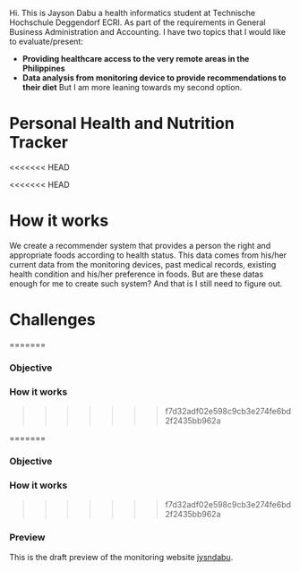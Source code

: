 Hi. This is Jayson Dabu a health informatics  student at Technische Hochschule Deggendorf ECRI.
As part of the  requirements in General Business Administration and Accounting. I have two topics
that I would like to evaluate/present: 
- **Providing healthcare access to the very remote areas in the Philippines**
- **Data analysis from monitoring device to provide recommendations to their diet**
But I am more leaning towards my second option. 
    
# Personal Health and Nutrition Tracker
<<<<<<< HEAD

<<<<<<< HEAD
# How it works 
We create a recommender system that provides a person the right and appropriate foods according to health status. This data comes from his/her current data from the monitoring devices, past medical records, existing health condition and his/her preference in foods. But are these datas enough for me to create such system? And that is I still need to figure out. 

# Challenges 
=======
### Objective

### How it works 
>>>>>>> f7d32adf02e598c9cb3e274fe6bd2f2435bb962a

=======

### Objective

### How it works 

>>>>>>> f7d32adf02e598c9cb3e274fe6bd2f2435bb962a
### Preview

This is the draft preview of the monitoring website [jysndabu](https://23w-gbac.github.io/jysndabu/).

